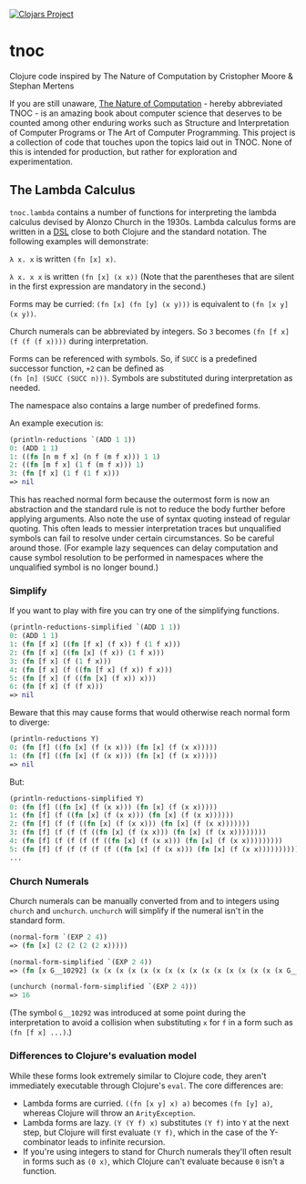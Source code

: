 [![Clojars Project](https://img.shields.io/clojars/v/tnoc.svg)](https://clojars.org/tnoc)

# tnoc
Clojure code inspired by The Nature of Computation by Cristopher Moore &amp; Stephan Mertens

If you are still unaware, [The Nature of Computation](http://nature-of-computation.org/) - hereby abbreviated TNOC - 
is an amazing book about computer science that deserves to be counted among other enduring works such as Structure and
Interpretation of Computer Programs or The Art of Computer Programming. This project is a collection of code that 
touches upon the topics laid out in TNOC. None of this is intended for production, but rather for exploration and experimentation.

## The Lambda Calculus

`tnoc.lambda` contains a number of functions for interpreting the lambda calculus devised by Alonzo Church in the 1930s. 
Lambda calculus forms are written in a [DSL](https://en.wikipedia.org/wiki/Domain-specific_language) close to both Clojure
and the standard notation. The following examples will demonstrate:

`λ x. x` is written `(fn [x] x)`.

`λ x. x x` is written `(fn [x] (x x))` (Note that the parentheses that are silent in the first expression are mandatory in
the second.)

Forms may be curried: `(fn [x] (fn [y] (x y)))` is equivalent to `(fn [x y] (x y))`.

Church numerals can be abbreviated by integers. So `3` becomes `(fn [f x] (f (f (f x))))` during interpretation.

Forms can be referenced with symbols. So, if `SUCC` is a predefined successor function, `+2` can be defined as  
`(fn [n] (SUCC (SUCC n)))`. Symbols are substituted during interpretation as needed.

The namespace also contains a large number of predefined forms.

An example execution is:
```clojure
(println-reductions `(ADD 1 1))
0: (ADD 1 1)
1: ((fn [n m f x] (n f (m f x))) 1 1)
2: ((fn [m f x] (1 f (m f x))) 1)
3: (fn [f x] (1 f (1 f x)))
=> nil
```
This has reached normal form because the outermost form is now an abstraction and the standard rule is not to reduce the body
further before applying arguments. Also note the use of syntax quoting instead of regular quoting. This often leads to messier
interpretation traces but unqualified symbols can fail to resolve under certain circumstances. So be careful around those.
(For example lazy sequences can delay computation and cause symbol resolution to be performed in namespaces where the unqualified
symbol is no longer bound.)

### Simplify
If you want to play with fire you can try one of the simplifying functions.
```clojure
(println-reductions-simplified `(ADD 1 1))
0: (ADD 1 1)
1: (fn [f x] ((fn [f x] (f x)) f (1 f x)))
2: (fn [f x] ((fn [x] (f x)) (1 f x)))
3: (fn [f x] (f (1 f x)))
4: (fn [f x] (f ((fn [f x] (f x)) f x)))
5: (fn [f x] (f ((fn [x] (f x)) x)))
6: (fn [f x] (f (f x)))
=> nil
```
Beware that this may cause forms that would otherwise reach normal form to diverge:
```clojure
(println-reductions Y)
0: (fn [f] ((fn [x] (f (x x))) (fn [x] (f (x x)))))
1: (fn [f] ((fn [x] (f (x x))) (fn [x] (f (x x)))))
=> nil
```
 But:
 ```clojure
(println-reductions-simplified Y)
0: (fn [f] ((fn [x] (f (x x))) (fn [x] (f (x x)))))
1: (fn [f] (f ((fn [x] (f (x x))) (fn [x] (f (x x))))))
2: (fn [f] (f (f ((fn [x] (f (x x))) (fn [x] (f (x x)))))))
3: (fn [f] (f (f (f ((fn [x] (f (x x))) (fn [x] (f (x x))))))))
4: (fn [f] (f (f (f (f ((fn [x] (f (x x))) (fn [x] (f (x x)))))))))
5: (fn [f] (f (f (f (f (f ((fn [x] (f (x x))) (fn [x] (f (x x))))))))))
...
```
    
### Church Numerals

Church numerals can be manually converted from and to integers using `church` and `unchurch`. `unchurch` will simplify if the 
numeral isn't in the standard form.
```clojure
(normal-form `(EXP 2 4))
=> (fn [x] (2 (2 (2 (2 x)))))
```
```clojure
(normal-form-simplified `(EXP 2 4))
=> (fn [x G__10292] (x (x (x (x (x (x (x (x (x (x (x (x (x (x (x (x G__10292)))))))))))))))))
```
```clojure
(unchurch (normal-form-simplified `(EXP 2 4)))
=> 16
```
(The symbol `G__10292` was introduced at some point during the interpretation to avoid a collision when substituting `x`
for `f` in a form such as `(fn [f x] ...)`.)

### Differences to Clojure's evaluation model
While these forms look extremely similar to Clojure code, they aren't immediately executable through Clojure's `eval`. The
core differences are:
* Lambda forms are curried. `((fn [x y] x) a)` becomes `(fn [y] a)`, whereas Clojure will throw an `ArityException`.
* Lambda forms are lazy. `(Y (Y f) x)` substitutes `(Y f)` into `Y` at the next step, but Clojure will first evaluate `(Y f)`,
which in the case of the Y-combinator leads to infinite recursion.
* If you're using integers to stand for Church numerals they'll often result in forms such as `(0 x)`, which Clojure can't
evaluate because `0` isn't a function.


